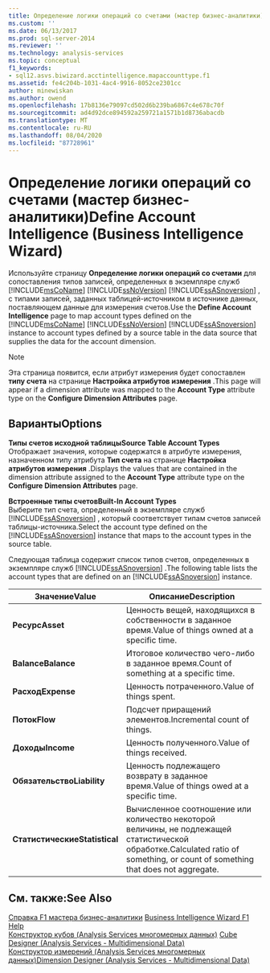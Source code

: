 ```yaml
---
title: Определение логики операций со счетами (мастер бизнес-аналитики) | Документация Майкрософт
ms.custom: ''
ms.date: 06/13/2017
ms.prod: sql-server-2014
ms.reviewer: ''
ms.technology: analysis-services
ms.topic: conceptual
f1_keywords:
- sql12.asvs.biwizard.acctintelligence.mapaccounttype.f1
ms.assetid: fe4c204b-1031-4ac4-9916-8052ce2301cc
author: minewiskan
ms.author: owend
ms.openlocfilehash: 17b8136e79097cd502d6b239ba6867c4e678c70f
ms.sourcegitcommit: ad4d92dce894592a259721a1571b1d8736abacdb
ms.translationtype: MT
ms.contentlocale: ru-RU
ms.lasthandoff: 08/04/2020
ms.locfileid: "87728961"
---
```

# <a name="define-account-intelligence-business-intelligence-wizard"></a><span data-ttu-id="d87fe-102">Определение логики операций со счетами (мастер бизнес-аналитики)</span><span class="sxs-lookup"><span data-stu-id="d87fe-102">Define Account Intelligence (Business Intelligence Wizard)</span></span>
  <span data-ttu-id="d87fe-103">Используйте страницу **Определение логики операций со счетами** для сопоставления типов записей, определенных в экземпляре служб [!INCLUDE[msCoName](../includes/msconame-md.md)] [!INCLUDE[ssNoVersion](../includes/ssnoversion-md.md)] [!INCLUDE[ssASnoversion](../includes/ssasnoversion-md.md)] , с типами записей, заданных таблицей-источником в источнике данных, поставляющем данные для измерения счетов.</span><span class="sxs-lookup"><span data-stu-id="d87fe-103">Use the **Define Account Intelligence** page to map account types defined on the [!INCLUDE[msCoName](../includes/msconame-md.md)] [!INCLUDE[ssNoVersion](../includes/ssnoversion-md.md)] [!INCLUDE[ssASnoversion](../includes/ssasnoversion-md.md)] instance to account types defined by a source table in the data source that supplies the data for the account dimension.</span></span>  
  
> [!NOTE]  
>  <span data-ttu-id="d87fe-104"> Эта страница появится, если атрибут измерения будет сопоставлен **типу счета** на странице **Настройка атрибутов измерения** .</span><span class="sxs-lookup"><span data-stu-id="d87fe-104">This page will appear if a dimension attribute was mapped to the **Account Type** attribute type on the **Configure Dimension Attributes** page.</span></span>  
  
## <a name="options"></a><span data-ttu-id="d87fe-105">Варианты</span><span class="sxs-lookup"><span data-stu-id="d87fe-105">Options</span></span>  
 <span data-ttu-id="d87fe-106">**Типы счетов исходной таблицы**</span><span class="sxs-lookup"><span data-stu-id="d87fe-106">**Source Table Account Types**</span></span>  
 <span data-ttu-id="d87fe-107">Отображает значения, которые содержатся в атрибуте измерения, назначенном типу атрибута **Тип счета** на странице **Настройка атрибутов измерения** .</span><span class="sxs-lookup"><span data-stu-id="d87fe-107">Displays the values that are contained in the dimension attribute assigned to the **Account Type** attribute type on the **Configure Dimension Attributes** page.</span></span>  
  
 <span data-ttu-id="d87fe-108">**Встроенные типы счетов**</span><span class="sxs-lookup"><span data-stu-id="d87fe-108">**Built-In Account Types**</span></span>  
 <span data-ttu-id="d87fe-109">Выберите тип счета, определенный в экземпляре служб [!INCLUDE[ssASnoversion](../includes/ssasnoversion-md.md)] , который соответствует типам счетов записей таблицы-источника.</span><span class="sxs-lookup"><span data-stu-id="d87fe-109">Select the account type defined on the [!INCLUDE[ssASnoversion](../includes/ssasnoversion-md.md)] instance that maps to the account types in the source table.</span></span>  
  
 <span data-ttu-id="d87fe-110">Следующая таблица содержит список типов счетов, определенных в экземпляре служб [!INCLUDE[ssASnoversion](../includes/ssasnoversion-md.md)] .</span><span class="sxs-lookup"><span data-stu-id="d87fe-110">The following table lists the account types that are defined on an [!INCLUDE[ssASnoversion](../includes/ssasnoversion-md.md)] instance.</span></span>  
  
|<span data-ttu-id="d87fe-111">Значение</span><span class="sxs-lookup"><span data-stu-id="d87fe-111">Value</span></span>|<span data-ttu-id="d87fe-112">Описание</span><span class="sxs-lookup"><span data-stu-id="d87fe-112">Description</span></span>|  
|-----------|-----------------|  
|<span data-ttu-id="d87fe-113">**Ресурс**</span><span class="sxs-lookup"><span data-stu-id="d87fe-113">**Asset**</span></span>|<span data-ttu-id="d87fe-114">Ценность вещей, находящихся в собственности в заданное время.</span><span class="sxs-lookup"><span data-stu-id="d87fe-114">Value of things owned at a specific time.</span></span>|  
|<span data-ttu-id="d87fe-115">**Balance**</span><span class="sxs-lookup"><span data-stu-id="d87fe-115">**Balance**</span></span>|<span data-ttu-id="d87fe-116">Итоговое количество чего-либо в заданное время.</span><span class="sxs-lookup"><span data-stu-id="d87fe-116">Count of something at a specific time.</span></span>|  
|<span data-ttu-id="d87fe-117">**Расход**</span><span class="sxs-lookup"><span data-stu-id="d87fe-117">**Expense**</span></span>|<span data-ttu-id="d87fe-118">Ценность потраченного.</span><span class="sxs-lookup"><span data-stu-id="d87fe-118">Value of things spent.</span></span>|  
|<span data-ttu-id="d87fe-119">**Поток**</span><span class="sxs-lookup"><span data-stu-id="d87fe-119">**Flow**</span></span>|<span data-ttu-id="d87fe-120">Подсчет приращений элементов.</span><span class="sxs-lookup"><span data-stu-id="d87fe-120">Incremental count of things.</span></span>|  
|<span data-ttu-id="d87fe-121">**Доходы**</span><span class="sxs-lookup"><span data-stu-id="d87fe-121">**Income**</span></span>|<span data-ttu-id="d87fe-122">Ценность полученного.</span><span class="sxs-lookup"><span data-stu-id="d87fe-122">Value of things received.</span></span>|  
|<span data-ttu-id="d87fe-123">**Обязательство**</span><span class="sxs-lookup"><span data-stu-id="d87fe-123">**Liability**</span></span>|<span data-ttu-id="d87fe-124">Ценность подлежащего возврату в заданное время.</span><span class="sxs-lookup"><span data-stu-id="d87fe-124">Value of things owed at a specific time.</span></span>|  
|<span data-ttu-id="d87fe-125">**Статистические**</span><span class="sxs-lookup"><span data-stu-id="d87fe-125">**Statistical**</span></span>|<span data-ttu-id="d87fe-126">Вычисленное соотношение или количество некоторой величины, не подлежащей статистической обработке.</span><span class="sxs-lookup"><span data-stu-id="d87fe-126">Calculated ratio of something, or count of something that does not aggregate.</span></span>|  
  
## <a name="see-also"></a><span data-ttu-id="d87fe-127">См. также:</span><span class="sxs-lookup"><span data-stu-id="d87fe-127">See Also</span></span>  
 <span data-ttu-id="d87fe-128">[Справка F1 мастера бизнес-аналитики](business-intelligence-wizard-f1-help.md) </span><span class="sxs-lookup"><span data-stu-id="d87fe-128">[Business Intelligence Wizard F1 Help](business-intelligence-wizard-f1-help.md) </span></span>  
 <span data-ttu-id="d87fe-129">[Конструктор кубов &#40;Analysis Services многомерных данных&#41;](cube-designer-analysis-services-multidimensional-data.md) </span><span class="sxs-lookup"><span data-stu-id="d87fe-129">[Cube Designer &#40;Analysis Services - Multidimensional Data&#41;](cube-designer-analysis-services-multidimensional-data.md) </span></span>  
 [<span data-ttu-id="d87fe-130">Конструктор измерений &#40;Analysis Services многомерных данных&#41;</span><span class="sxs-lookup"><span data-stu-id="d87fe-130">Dimension Designer &#40;Analysis Services - Multidimensional Data&#41;</span></span>](dimension-designer-analysis-services-multidimensional-data.md)  
  
  
